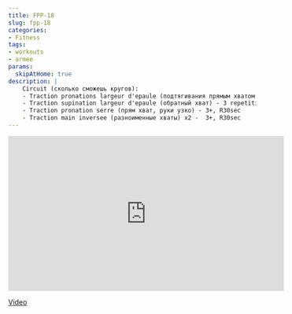 ```yaml
---
title: FPP-18
slug: fpp-18
categories:
- Fitness
tags:
- workouts
- armee
params:
  skipAtHome: true
description: |
    Circuit (сколько сможешь кругов):
    - Traction pronations largeur d'epaule (подтягивания прямым хватом на ширине плеч) - 3+, R30sec
    - Traction supination largeur d'epaule (обратный хват) - 3 repetitions et plus si mon niveau le permet (3 повторения и более, если мой уровень позволяет это), 3+ R30sec
    - Traction pronation serre (прям хват, руки узко) - 3+, R30sec
    - Traction main inversee (разноименные хваты) x2 -  3+, R30sec
---
```

<iframe width="560" height="315" src="https://www.youtube.com/embed/f5nsF4yn6NQ?si=QehNZsolqls0taWi" title="YouTube video player" frameborder="0" allow="accelerometer; autoplay; clipboard-write; encrypted-media; gyroscope; picture-in-picture; web-share" allowfullscreen></iframe>

[Video](https://youtu.be/f5nsF4yn6NQ?si=QehNZsolqls0taWi)
